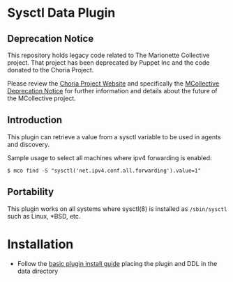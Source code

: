# Sysctl Data Plugin

## Deprecation Notice

This repository holds legacy code related to The Marionette Collective project.  That project has been deprecated by Puppet Inc and the code donated to the Choria Project.

Please review the [Choria Project Website](https://choria.io) and specifically the [MCollective Deprecation Notice](https://choria.io/mcollective) for further information and details about the future of the MCollective project.

## Introduction

This plugin can retrieve a value from a sysctl variable to be used in agents and discovery.

Sample usage to select all machines where ipv4 forwarding is enabled:

```
$ mco find -S "sysctl('net.ipv4.conf.all.forwarding').value=1"
```

## Portability

This plugin works on all systems where sysctl(8) is installed as
`/sbin/sysctl` such as Linux, *BSD, etc.

# Installation

* Follow the [basic plugin install guide](http://projects.puppetlabs.com/projects/mcollective-plugins/wiki/InstalingPlugins) placing the plugin and DDL in the data directory
